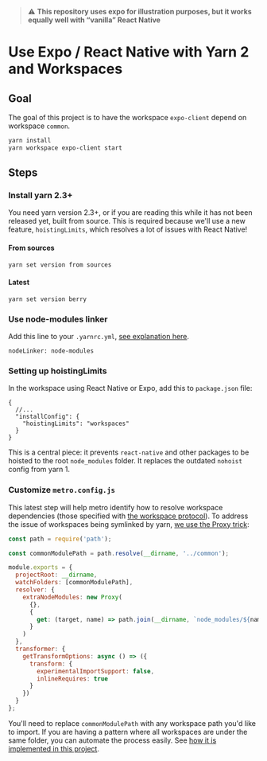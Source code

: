 > :warning: **This repository uses expo for illustration purposes, but it works equally well with “vanilla” React Native**

# Use Expo / React Native with Yarn 2 and Workspaces

## Goal

The goal of this project is to have the workspace `expo-client` depend on workspace `common`.

```sh
yarn install
yarn workspace expo-client start
```

## Steps

### Install yarn 2.3+

You need yarn version 2.3+, or if you are reading this while it has not been released yet, built from source.
This is required because we'll use a new feature, `hoistingLimits`, which resolves a lot of issues with React Native!

#### From sources

```
yarn set version from sources
```

#### Latest

```
yarn set version berry
```

### Use node-modules linker

Add this line to your `.yarnrc.yml`, [see explanation here](https://yarnpkg.com/advanced/migration/#if-required-enable-the-node-modules-plugin).

```
nodeLinker: node-modules
```

### Setting up hoistingLimits

In the workspace using React Native or Expo, add this to `package.json` file:

```jsonc
{
  //...
  "installConfig": {
    "hoistingLimits": "workspaces"
  }
}
```

This is a central piece: it prevents `react-native` and other packages to be hoisted to the root `node_modules` folder.
It replaces the outdated `nohoist` config from yarn 1.

### Customize `metro.config.js`

This latest step will help metro identify how to resolve workspace dependencies (those specified with [the workspace protocol](https://yarnpkg.com/features/workspaces/#workspace-ranges-workspace)).
To address the issue of workspaces being symlinked by yarn, [we use the Proxy trick](https://github.com/facebook/metro/issues/1#issuecomment-453450709):

``` js
const path = require('path');

const commonModulePath = path.resolve(__dirname, '../common');

module.exports = {
  projectRoot: __dirname,
  watchFolders: [commonModulePath],
  resolver: {
    extraNodeModules: new Proxy(
      {},
      {
        get: (target, name) => path.join(__dirname, `node_modules/${name}`)
      }
    )
  },
  transformer: {
    getTransformOptions: async () => ({
      transform: {
        experimentalImportSupport: false,
        inlineRequires: true
      }
    })
  }
};
```

You'll need to replace `commonModulePath` with any workspace path you'd like to import.
If you are having a pattern where all workspaces are under the same folder, you can automate the process easily.
See [how it is implemented in this project](packages/expo-client/metro.config.js).
